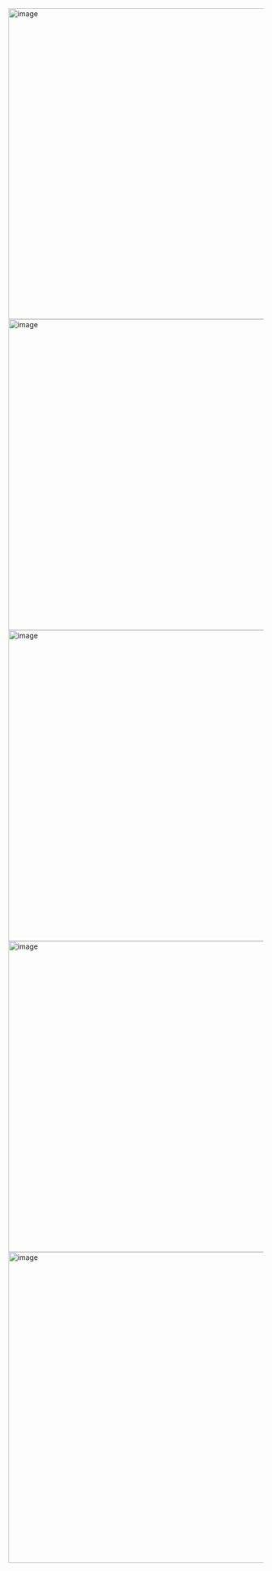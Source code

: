 <img width="614" alt="image" src="https://github.com/user-attachments/assets/acdaa067-5016-4e29-a1d3-d18005a4a653">
<img width="614" alt="image" src="https://github.com/user-attachments/assets/7f3bea99-f04f-4d4e-b354-7c25cb851f19">
<img width="614" alt="image" src="https://github.com/user-attachments/assets/79245ab8-77bb-4686-a1c3-be54456561e2">
<img width="614" alt="image" src="https://github.com/user-attachments/assets/4664dd88-f785-4ae6-b8ac-b85a789d2b63">
<img width="614" alt="image" src="https://github.com/user-attachments/assets/3de72030-0d1d-48ea-ae0a-92cde6efccc2">
